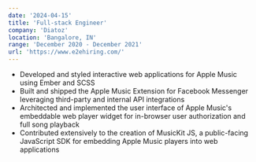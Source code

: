 ```yaml
---
date: '2024-04-15'
title: 'Full-stack Engineer'
company: 'Diatoz'
location: 'Bangalore, IN'
range: 'December 2020 - December 2021'
url: 'https://www.e2ehiring.com/'
---
```


- Developed and styled interactive web applications for Apple Music using Ember and SCSS
- Built and shipped the Apple Music Extension for Facebook Messenger leveraging third-party and internal API integrations
- Architected and implemented the user interface of Apple Music's embeddable web player widget for in-browser user authorization and full song playback
- Contributed extensively to the creation of MusicKit JS, a public-facing JavaScript SDK for embedding Apple Music players into web applications
